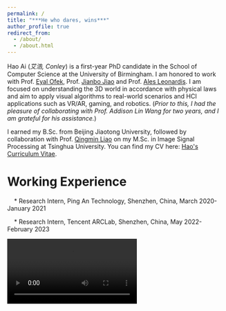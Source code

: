 ```yaml
---
permalink: /
title: "***He who dares, wins***"
author_profile: true
redirect_from: 
  - /about/
  - /about.html
---
```


Hao Ai (*艾浩, Conley*) is a first-year PhD candidate in the School of Computer Science at the University of Birmingham. I am honored to work with Prof. [Eyal Ofek](https://eyalofek.org/), Prof. [Jianbo Jiao](https://jianbojiao.com/) and Prof. [Ales Leonardis](https://www.cs.bham.ac.uk/~leonarda/). I am focused on understanding the 3D world in accordance with physical laws and aim to apply visual algorithms to real-world scenarios and HCI applications such as VR/AR, gaming, and robotics. (*Prior to this, I had the pleasure of collaborating with Prof. Addison Lin Wang for two years, and I am grateful for his assistance.*)

I earned my B.Sc. from Beijing Jiaotong University, followed by collaboration with Prof. [Qingmin Liao](https://www.sigs.tsinghua.edu.cn/lqm_en/main.htm) on my M.Sc. in Image Signal Processing at Tsinghua University.
You can find my CV here: [Hao's Curriculum Vitae](../assets/Curriculum_Vitae.pdf).

Working Experience
======
&nbsp;  &nbsp; * Research Intern,  Ping An Technology, Shenzhen, China, March 2020- January 2021

&nbsp;  &nbsp; * Research Intern,  Tencent ARCLab, Shenzhen, China, May 2022- February 2023


<video src="../assets/Shaquille_O_Neal_Dunk.mp4"></video>

